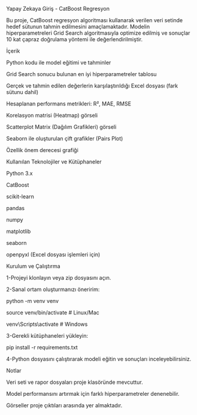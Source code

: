 Yapay Zekaya Giriş - CatBoost Regresyon 

Bu proje, CatBoost regresyon algoritması kullanarak verilen veri setinde hedef sütunun tahmin edilmesini amaçlamaktadır. Modelin hiperparametreleri Grid Search algoritmasıyla optimize edilmiş ve sonuçlar 10 kat çapraz doğrulama yöntemi ile değerlendirilmiştir.

İçerik

Python kodu ile model eğitimi ve tahminler

Grid Search sonucu bulunan en iyi hiperparametreler tablosu

Gerçek ve tahmin edilen değerlerin karşılaştırıldığı Excel dosyası (fark sütunu dahil)

Hesaplanan performans metrikleri: R², MAE, RMSE

Korelasyon matrisi (Heatmap) görseli

Scatterplot Matrix (Dağılım Grafikleri) görseli

Seaborn ile oluşturulan çift grafikler (Pairs Plot)

Özellik önem derecesi grafiği


Kullanılan Teknolojiler ve Kütüphaneler

Python 3.x

CatBoost

scikit-learn

pandas

numpy

matplotlib

seaborn

openpyxl (Excel dosyası işlemleri için)


Kurulum ve Çalıştırma

 1-Projeyi klonlayın veya zip dosyasını açın.
 
 2-Sanal ortam oluşturmanızı öneririm:
 
 python -m venv venv  
 
 source venv/bin/activate  # Linux/Mac  
 
 venv\Scripts\activate     # Windows  
 
 3-Gerekli kütüphaneleri yükleyin:
 
 pip install -r requirements.txt  
 
 4-Python dosyasını çalıştırarak modeli eğitin ve sonuçları inceleyebilirsiniz.
 
 
Notlar

Veri seti ve rapor dosyaları proje klasöründe mevcuttur.

Model performansını artırmak için farklı hiperparametreler denenebilir.

Görseller proje çıktıları arasında yer almaktadır.



